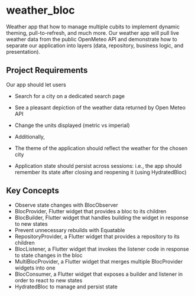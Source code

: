 # weather_bloc

Weather app that how to manage multiple cubits to implement dynamic theming, pull-to-refresh, and much more. Our weather app will pull live weather data from the public OpenMeteo API and demonstrate how to separate our application into layers (data, repository, business logic, and presentation).

## Project Requirements

Our app should let users

- Search for a city on a dedicated search page
- See a pleasant depiction of the weather data returned by Open Meteo API
- Change the units displayed (metric vs imperial)

- Additionally,

- The theme of the application should reflect the weather for the chosen city
- Application state should persist across sessions: i.e., the app should remember its state after closing and reopening it (using HydratedBloc)

##  Key Concepts

- Observe state changes with BlocObserver
- BlocProvider, Flutter widget that provides a bloc to its children
- BlocBuilder, Flutter widget that handles building the widget in response to new states
- Prevent unnecessary rebuilds with Equatable
- RepositoryProvider, a Flutter widget that provides a repository to its children
- BlocListener, a Flutter widget that invokes the listener code in response to state changes in the bloc
- MultiBlocProvider, a Flutter widget that merges multiple BlocProvider widgets into one
- BlocConsumer, a Flutter widget that exposes a builder and listener in order to react to new states
- HydratedBloc to manage and persist state
